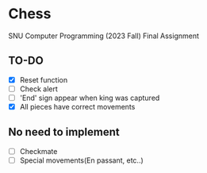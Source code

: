 # Chess
SNU Computer Programming (2023 Fall) Final Assignment

## TO-DO
- [x] Reset function
- [ ] Check alert
- [ ] 'End' sign appear when king was captured
- [x] All pieces have correct movements

## No need to implement
- [ ] Checkmate
- [ ] Special movements(En passant, etc..)
